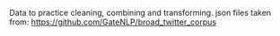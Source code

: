 Data to practice cleaning, combining and transforming.
json files taken from: https://github.com/GateNLP/broad_twitter_corpus
